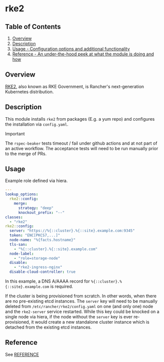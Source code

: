 # rke2

## Table of Contents

1. [Overview](#overview)
1. [Description](#description)
1. [Usage - Configuration options and additional functionality](#usage)
1. [Reference - An under-the-hood peek at what the module is doing and how](#reference)

## Overview

[RKE2](https://docs.rke2.io/), also known as RKE Government, is Rancher's next-generation Kubernetes distribution.

## Description

This module installs `rke2` from packages (E.g. a yum repo) and configures the installation via `config.yaml`.

> [!IMPORTANT]
> The `rspec-beaker` tests timeout / fail under github actions and at not part of an active workflow.  The acceptance tests will need to be run manually prior to the merge of PRs.

## Usage

Example role defined via hiera.

```yaml
---
lookup_options:
  rke2::config:
    merge:
      strategy: "deep"
      knockout_prefix: "--"
classes:
  - "rke2"
rke2::config:
  server: "https://%{::cluster}.%{::site}.example.com:9345"
  token: "ENC[PKCS7,...]"
  node-name: "%{facts.hostname}"
  tls-san:
    - "%{::cluster}.%{::site}.example.com"
  node-label:
    - "role=storage-node"
  disable:
    - "rke2-ingress-nginx"
  disable-cloud-controller: true
```

In this example, a DNS A/AAAA record for `%{::cluster}.%{::site}.example.com` is required.

If the cluster is being provisioned from scratch.
In other words, when there are no pre-existing etcd instances.
The `server` key will need to be manually deleted from `/etc/rancher/rke2/config.yaml` on one (and only one) node and the `rke2-server` service restarted.
While this key could be knocked on a single node via hiera, if the node without the `server` key is ever re-provisioned, it would create a new standalone cluster instance which is detached from the existing etcd instances.

## Reference

See [REFERENCE](REFERENCE.md)
